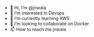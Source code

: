 - 👋 Hi, I’m @jnwala
- 👀 I’m interested in Devops
- 🌱 I’m currently learning AWS
- 💞️ I’m looking to collaborate on Docker
- 📫 How to reach me jnwala

<!---
jnwala/jnwala is a ✨ special ✨ repository because its `README.md` (this file) appears on your GitHub profile.
You can click the Preview link to take a look at your changes.
--->
